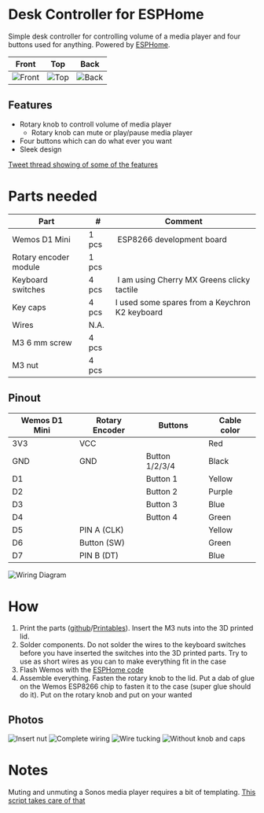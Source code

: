 # Desk Controller for ESPHome
Simple desk controller for controlling volume of a media player and four buttons used for anything. Powered by [ESPHome](https://esphome.io/).

| Front                                                                                  | Top                                                                                | Back                                                                                 |
|----------------------------------------------------------------------------------------|------------------------------------------------------------------------------------|--------------------------------------------------------------------------------------|
| ![Front](https://github.com/petrepa/ESPHome-Desk-Controller/blob/main/media/front.jpg) | ![Top](https://github.com/petrepa/ESPHome-Desk-Controller/blob/main/media/top.jpg) | ![Back](https://github.com/petrepa/ESPHome-Desk-Controller/blob/main/media/back.jpg) |

## Features
* Rotary knob to controll volume of media player
  * Rotary knob can mute or play/pause media player
* Four buttons which can do what ever you want
* Sleek design

[Tweet thread showing of some of the features](https://twitter.com/petrepa/status/1492845262397747200?s=20&t=XrHxkKNUZLxyN6M17T5Kxw)

# Parts needed

| Part                  | #     | Comment                                        |
|-----------------------|-------|------------------------------------------------|
| Wemos D1 Mini         | 1 pcs | ESP8266 development board                      |
| Rotary encoder module | 1 pcs |                                                |
| Keyboard switches     | 4 pcs | I am using Cherry MX Greens clicky tactile     |
| Key caps              | 4 pcs | I used some spares from a Keychron K2 keyboard |
| Wires                 | N.A.  |                                                |
| M3 6 mm screw         | 4 pcs |                                                |
| M3 nut                | 4 pcs |                                                |

## Pinout

| Wemos D1 Mini | Rotary Encoder | Buttons        | Cable color |
|---------------|----------------|----------------|-------------|
| 3V3           | VCC            |                | Red         |
| GND           | GND            | Button 1/2/3/4 | Black       |
| D1            |                | Button 1       | Yellow      |
| D2            |                | Button 2       | Purple      |
| D3            |                | Button 3       | Blue        |
| D4            |                | Button 4       | Green       |
| D5            | PIN A (CLK)    |                | Yellow      |
| D6            | Button (SW)    |                | Green       |
| D7            | PIN B (DT)     |                | Blue        |

![Wiring Diagram](https://github.com/petrepa/ESPHome-Desk-Controller/blob/main/media/wiring_diagram.png)

# How
1. Print the parts ([github](https://github.com/petrepa/ESPHome-Desk-Controller/tree/main/models)/[Printables](https://www.printables.com/model/133158-desk-controller-for-esphome)). Insert the M3 nuts into the 3D printed lid.
2. Solder components. Do not solder the wires to the keyboard switches before you have inserted the switches into the 3D printed parts. Try to use as short wires as you can to make everything fit in the case
4. Flash Wemos with the [ESPHome code](https://github.com/petrepa/ESPHome-Desk-Controller/blob/main/desk-controller.yaml)
5. Assemble everything. Fasten the rotary knob to the lid. Put a dab of glue on the Wemos ESP8266 chip to fasten it to the case (super glue should do it). Put on the rotary knob and put on your wanted 

## Photos
![Insert nut](https://github.com/petrepa/ESPHome-Desk-Controller/blob/main/media/nut.jpeg)
![Complete wiring](https://github.com/petrepa/ESPHome-Desk-Controller/blob/main/media/wiring.png)
![Wire tucking](https://github.com/petrepa/ESPHome-Desk-Controller/blob/main/media/wire_tucking.png)
![Without knob and caps](https://github.com/petrepa/ESPHome-Desk-Controller/blob/main/media/without_caps.jpg)

# Notes
Muting and unmuting a Sonos media player requires a bit of templating. [This script takes care of that](https://github.com/petrepa/ESPHome-Desk-Controller/blob/main/sonos_mute_toggle.yaml)
